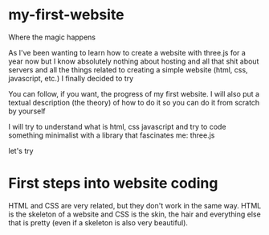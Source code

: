 # my-first-website
Where the magic happens

As I've been wanting to learn how to create a website with three.js for a year now but I know absolutely nothing about hosting and all that shit about servers and all the things related to creating a simple website (html, css, javascript, etc.) I finally decided to try

You can follow, if you want, the progress of my first website. I will also put a textual description (the theory) of how to do it so you can do it from scratch by yourself

I will try to understand what is html, css javascript and try to code something minimalist with a library that fascinates me: three.js

let's try


<h1> First steps into website coding </h1>

<p> HTML and CSS are very related, but they don't work in the same way. HTML is the skeleton of a website and CSS is the skin, the hair and everything else that is pretty (even if a skeleton is also very beautiful). </p>
